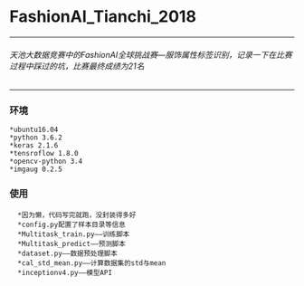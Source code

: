 # FashionAI_Tianchi_2018
---
###### 天池大数据竞赛中的FashionAI全球挑战赛—服饰属性标签识别，记录一下在比赛过程中踩过的坑，比赛最终成绩为21名
---
### 环境
    *ubuntu16.04
    *python 3.6.2
    *keras 2.1.6
    *tensroflow 1.8.0
    *opencv-python 3.4
    *imgaug 0.2.5

### 使用
      *因为懒，代码写完就跑，没封装得多好
      *config.py配置了样本目录等信息
      *Multitask_train.py——训练脚本
      *Multitask_predict——预测脚本
      *dataset.py——数据预处理脚本
      *cal_std_mean.py——计算数据集的std与mean
      *inceptionv4.py——模型API
      

